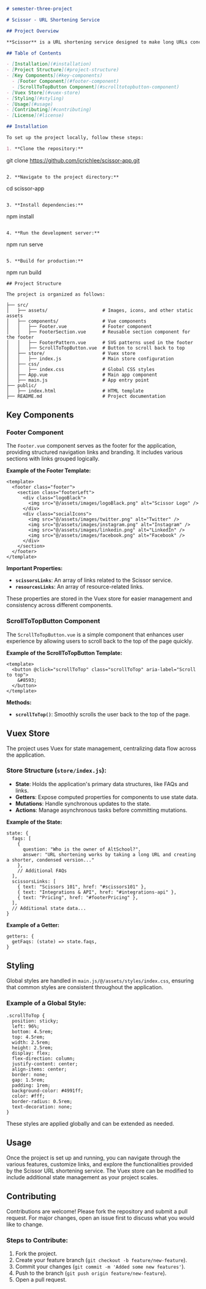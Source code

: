 ```markdown
# semester-three-project

# Scissor - URL Shortening Service

## Project Overview

**Scissor** is a URL shortening service designed to make long URLs concise and easily shareable. Built with Vue.js, this project includes features like branded links, mobile links, and in-depth analytics, all within a modern, responsive UI composed of reusable components to ensure a consistent user experience.

## Table of Contents

- [Installation](#installation)
- [Project Structure](#project-structure)
- [Key Components](#key-components)
  - [Footer Component](#footer-component)
  - [ScrollToTopButton Component](#scrolltotopbutton-component)
- [Vuex Store](#vuex-store)
- [Styling](#styling)
- [Usage](#usage)
- [Contributing](#contributing)
- [License](#license)

## Installation

To set up the project locally, follow these steps:

1. **Clone the repository:**

   ```
   git clone https://github.com/jcrichlee/scissor-app.git
   ```

2. **Navigate to the project directory:**

   ```
   cd scissor-app
   ```

3. **Install dependencies:**

   ```
   npm install
   ```

4. **Run the development server:**

   ```
   npm run serve
   ```

5. **Build for production:**

   ```
   npm run build
   ```
## Project Structure

The project is organized as follows:
```
```
├── src/
│   ├── assets/                    # Images, icons, and other static assets
│   ├── components/                # Vue components
│   │   ├── Footer.vue             # Footer component
│   │   ├── FooterSection.vue      # Reusable section component for the footer
│   │   ├── FooterPattern.vue      # SVG patterns used in the footer
│   │   ├── ScrollToTopButton.vue  # Button to scroll back to top
│   ├── store/                     # Vuex store
│   │   ├── index.js               # Main store configuration
│   ├── css/
│   │   ├── index.css              # Global CSS styles
│   ├── App.vue                    # Main app component
│   ├── main.js                    # App entry point
├── public/
│   ├── index.html                 # HTML template
├── README.md                      # Project documentation
```

## Key Components

### Footer Component

The `Footer.vue` component serves as the footer for the application, providing structured navigation links and branding. It includes various sections with links grouped logically.

**Example of the Footer Template:**

```
<template>
  <footer class="footer">
    <section class="footerLeft">
      <div class="logoBlack">
        <img src="@/assets/images/logoBlack.png" alt="Scissor Logo" />
      </div>
      <div class="socialIcons">
        <img src="@/assets/images/twitter.png" alt="Twitter" />
        <img src="@/assets/images/instagram.png" alt="Instagram" />
        <img src="@/assets/images/linkedin.png" alt="LinkedIn" />
        <img src="@/assets/images/facebook.png" alt="Facebook" />
      </div>
    </section>
  </footer>
</template>
```

**Important Properties:**

- **`scissorsLinks`**: An array of links related to the Scissor service.
- **`resourcesLinks`**: An array of resource-related links.

These properties are stored in the Vuex store for easier management and consistency across different components.

### ScrollToTopButton Component

The `ScrollToTopButton.vue` is a simple component that enhances user experience by allowing users to scroll back to the top of the page quickly.

**Example of the ScrollToTopButton Template:**

```
<template>
  <button @click="scrollToTop" class="scrollToTop" aria-label="Scroll to top">
    &#8593;
  </button>
</template>
```

**Methods:**

- **`scrollToTop()`**: Smoothly scrolls the user back to the top of the page.

## Vuex Store

The project uses Vuex for state management, centralizing data flow across the application.

### Store Structure (`store/index.js`):

- **State**: Holds the application's primary data structures, like FAQs and links.
- **Getters**: Expose computed properties for components to use state data.
- **Mutations**: Handle synchronous updates to the state.
- **Actions**: Manage asynchronous tasks before committing mutations.

**Example of the State:**

```
state: {
  faqs: [
    {
      question: "Who is the owner of AltSchool?",
      answer: "URL shortening works by taking a long URL and creating a shorter, condensed version..."
    },
    // Additional FAQs
  ],
  scissorsLinks: [
    { text: "Scissors 101", href: "#scissors101" },
    { text: "Integrations & API", href: "#integrations-api" },
    { text: "Pricing", href: "#footerPricing" },
  ],
  // Additional state data...
}
```

**Example of a Getter:**

```
getters: {
  getFaqs: (state) => state.faqs,
}
```

## Styling

Global styles are handled in `main.js/@/assets/styles/index.css`, ensuring that common styles are consistent throughout the application.

### Example of a Global Style:

```
.scrollToTop {
  position: sticky;
  left: 96%;
  bottom: 4.5rem;
  top: 4.5rem;
  width: 2.5rem;
  height: 2.5rem;
  display: flex;
  flex-direction: column;
  justify-content: center;
  align-items: center;
  border: none;
  gap: 1.5rem;
  padding: 1rem;
  background-color: #4991ff;
  color: #fff;
  border-radius: 0.5rem;
  text-decoration: none;
}
```

These styles are applied globally and can be extended as needed.

## Usage

Once the project is set up and running, you can navigate through the various features, customize links, and explore the functionalities provided by the Scissor URL shortening service. The Vuex store can be modified to include additional state management as your project scales.

## Contributing

Contributions are welcome! Please fork the repository and submit a pull request. For major changes, open an issue first to discuss what you would like to change.

### Steps to Contribute:

1. Fork the project.
2. Create your feature branch (`git checkout -b feature/new-feature`).
3. Commit your changes (`git commit -m 'Added some new features'`).
4. Push to the branch (`git push origin feature/new-feature`).
5. Open a pull request.

